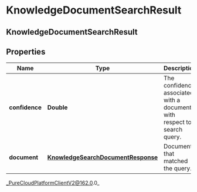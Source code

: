 # KnowledgeDocumentSearchResult

## KnowledgeDocumentSearchResult

## Properties

|Name | Type | Description | Notes|
|------------ | ------------- | ------------- | -------------|
| **confidence** | **Double** | The confidence associated with a document with respect to a search query. | [optional] |
| **document** | [**KnowledgeSearchDocumentResponse**](KnowledgeSearchDocumentResponse) | Document that matched the query. | [optional] |



_PureCloudPlatformClientV2@162.0.0_
